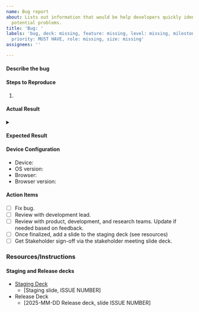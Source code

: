 ```yaml
---
name: Bug report
about: Lists out information that would be help developers quickly identify and fix
  potential problems.
title: 'Bug: '
labels: 'bug, deck: missing, feature: missing, level: missing, milestone: missing,
  priority: MUST HAVE, role: missing, size: missing'
assignees: ''

---
```


#### Describe the bug
<!-- REPLACE THIS TEXT - A clear and concise description of what the bug is, who it affects, how it affects users. (optional: what is the user's goal? -->


#### Steps to Reproduce
<!-- REPLACE THE FOLLOWNG TEXT:
- 1. Go to '...'
- 2. Click on '....'
- 3. Scroll down to '....'
- 4. See error 
-->
1. 

#### Actual Result


<details><summary></summary>


</details>

#### Expected Result


#### Device Configuration
- Device: 
- OS version: 
- Browser: 
- Browser version: 

#### Action Items
- [ ] Fix bug.
- [ ] Review with development lead.
- [ ] Review with product, development, and research teams. Update if needed based on feedback.
- [ ] Once finalized, add a slide to the staging deck (see resources) 
- [ ] Get Stakeholder sign-off via the stakeholder meeting slide deck.

### Resources/Instructions

#### Staging and Release decks
- [Staging Deck](https://docs.google.com/presentation/d/1crZ3IxqA4hAu3qzD7ns93Ieuqjwh6wyEtuX_46cP-fg/)
   - [Staging slide, ISSUE NUMBER]
- Release Deck
   - [2025-MM-DD Release deck, slide ISSUE NUMBER]
